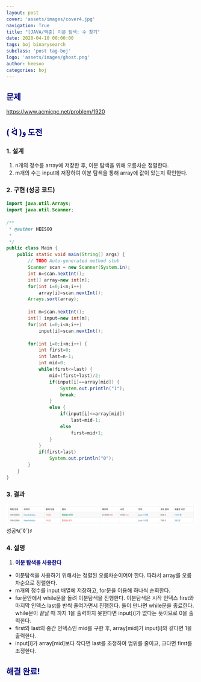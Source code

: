 ```yaml
---
layout: post
cover: 'assets/images/cover4.jpg'
navigation: True
title: "[JAVA/백준] 이분 탐색: 수 찾기"
date: 2020-04-10 00:00:00
tags: boj binarysearch
subclass: 'post tag-boj'
logo: 'assets/images/ghost.png'
author: heesoo
categories: boj
---
```

## <span style="color:navy">문제</span>
<https://www.acmicpc.net/problem/1920>

## <span style="color:navy">( ᐛ )و 도전</span>

### 1. 설계
1. n개의 정수를 array에 저장한 후, 이분 탐색을 위해 오름차순 정렬한다.
2. m개의 수는 input에 저장하여 이분 탐색을 통해 array에 값이 있는지 확인한다.

### 2. 구현 (성공 코드)
```java
import java.util.Arrays;
import java.util.Scanner;

/**
 * @author HEESOO
 *
 */
public class Main {
	public static void main(String[] args) {
		// TODO Auto-generated method stub
		Scanner scan = new Scanner(System.in);
		int n=scan.nextInt();
		int[] array=new int[n];
		for(int i=0;i<n;i++)
			array[i]=scan.nextInt();
		Arrays.sort(array);
		
		int m=scan.nextInt();
		int[] input=new int[m];
		for(int i=0;i<m;i++)
			input[i]=scan.nextInt();
		
		for(int i=0;i<m;i++) {
			int first=0;
			int last=n-1;
			int mid=0;
			while(first<=last) {
				mid=(first+last)/2;
				if(input[i]==array[mid]) {
					System.out.println("1");
					break;
				}
				else {
					if(input[i]<=array[mid]) 
						last=mid-1;
					else
						first=mid+1;
				}
			}
			if(first>last)
				System.out.println("0");
		}
	}
}

 ```

### 3. 결과
![실행결과](./assets/images/200410_2.PNG)
성공٩(˘◊˘)۶ 

### 4. 설명
1. **<span style="color:navy">이분 탐색을 사용한다</span>**
- 이분탐색을 사용하기 위해서는 정렬된 오름차순이어야 한다. 따라서 array를 오름차순으로 정렬한다.
- m개의 정수를 input 배열에 저장하고, for문을 이용해 하나씩 순회한다.
- for문안에서 while문을 돌려 이분탐색을 진행한다. 이분탐색은 시작 인덱스 first와 마지막 인덱스 last를 반씩 줄여가면서 진행한다. 둘이 만나면 while문을 종료한다. while문이 끝날 때 까지 1을 출력하지 못한다면 input[i]가 없다는 뜻이므로 0을 출력한다.
- first와 last의 중간 인덱스인 mid를 구한 후, array[mid]가 input[i]와 같다면 1을 출력한다. 
- input[i]가 array[mid]보다 작다면 last를 조정하여 범위를 줄이고, 크다면 first를 조정한다.

## <span style="color:navy">해결 완료!</span>

